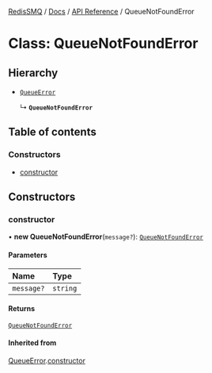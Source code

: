 [RedisSMQ](../../../README.md) / [Docs](../../README.md) / [API Reference](../README.md) / QueueNotFoundError

# Class: QueueNotFoundError

## Hierarchy

- [`QueueError`](QueueError.md)

  ↳ **`QueueNotFoundError`**

## Table of contents

### Constructors

- [constructor](QueueNotFoundError.md#constructor)

## Constructors

### constructor

• **new QueueNotFoundError**(`message?`): [`QueueNotFoundError`](QueueNotFoundError.md)

#### Parameters

| Name | Type |
| :------ | :------ |
| `message?` | `string` |

#### Returns

[`QueueNotFoundError`](QueueNotFoundError.md)

#### Inherited from

[QueueError](QueueError.md).[constructor](QueueError.md#constructor)
